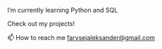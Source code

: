 I’m currently learning Python and SQL

Check out my projects!

📫 How to reach me farysejaleksander@gmail.com

<!---
jesyraf/jesyraf is a ✨ special ✨ repository because its `README.md` (this file) appears on your GitHub profile.
You can click the Preview link to take a look at your changes.
--->
